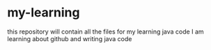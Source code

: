 # my-learning
this repository will contain all the files for my learning java code
I am learning about github and writing java code
